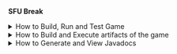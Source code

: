 **SFU Break**

<details><summary>How to Build, Run and Test Game</summary>
To build the project, navigate to the project directory where the pom.xml file is located: 
    `game/mygame'

Run the following command
    `mvn clean install`
   
This will build the project and generate the necessary artifacts such as jar, war, or ear files.

To run the project, you can use the following command:
    `mvn exec:java -Dexec.mainClass="com.example.Main"`

To test the project, you can use the following command:
    `mvn test`
</details>

<details><summary>How to Build and Execute artifacts of the game</summary>
To build the project, navigate to the project directory where the pom.xml file is located: 
    `game/mygame'

Run the following command:
    `mvn clean install`

To generate the JAR file including all dependencies, run the following command:
    `mvn clean compile assembly:single`
This command will create a JAR file named `mygame-1.0-SNAPSHOT-jar-with-dependencies.jar` in the `target` directory.

To run the project with JavaFX, run the following command:
    `mvn javafx:run`

To execute the generated JAR file, run the following command from the `target` directory:
    `java -jar mygame-1.0-SNAPSHOT-jar-with-dependencies.jar`
</details>

<details><summary>How to Generate and View Javadocs</summary>
To generate Javadocs, run the following command from the project directory:
    `mvn javadoc:javadoc`

This command will generate Javadocs in the `target/site/apidocs` directory.

To view the generated Javadocs, the `index.html` file is located at `target/site/apidocs` directory.




